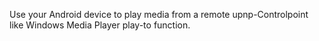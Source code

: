Use your Android device to play media from a remote upnp-Controlpoint like Windows Media Player play-to function.